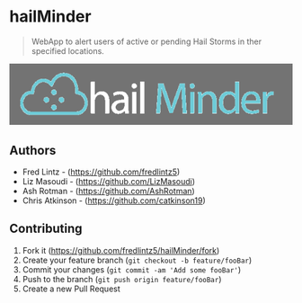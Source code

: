 # hailMinder
> WebApp to alert users of active or pending Hail Storms in ther specified locations. 


![](assets/images/multiLogoGreyBackground.png)


<!-- ## Usage example

A few motivating and useful examples of how your product can be used. Spice this up with code blocks and potentially more screenshots.

_For more examples and usage, please refer to the [Wiki][wiki]._ -->



## Authors

- Fred Lintz - (https://github.com/fredlintz5)
- Liz Masoudi - (https://github.com/LizMasoudi)
- Ash Rotman - (https://github.com/AshRotman)
- Chris Atkinson - (https://github.com/catkinson19)


## Contributing

1. Fork it (<https://github.com/fredlintz5/hailMinder/fork>)
2. Create your feature branch (`git checkout -b feature/fooBar`)
3. Commit your changes (`git commit -am 'Add some fooBar'`)
4. Push to the branch (`git push origin feature/fooBar`)
5. Create a new Pull Request


